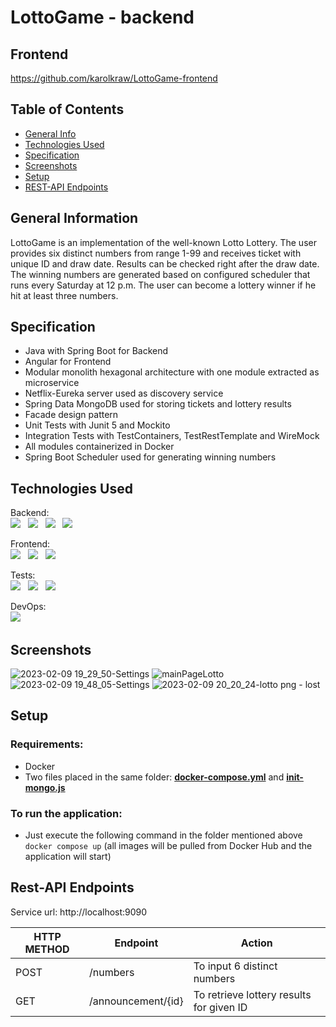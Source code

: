 # LottoGame - backend

## Frontend
https://github.com/karolkraw/LottoGame-frontend

## Table of Contents
* [General Info](#general-information)
* [Technologies Used](#technologies-used)
* [Specification](#specification)
* [Screenshots](#screenshots)
* [Setup](#setup)
* [REST-API Endpoints](#rest-api-endpoints)




## General Information
LottoGame is an implementation of the well-known Lotto Lottery. 
The user provides six distinct numbers from range 1-99 and receives ticket with unique ID and draw date.
Results can be checked right after the draw date.
The winning numbers are generated based on configured scheduler that runs every Saturday at 12 p.m.
The user can become a lottery winner if he hit at least three numbers.


## Specification

- Java with Spring Boot for Backend
- Angular for Frontend
- Modular monolith hexagonal architecture with one module extracted as microservice
- Netflix-Eureka server used as discovery service
- Spring Data MongoDB used for storing tickets and lottery results
- Facade design pattern
- Unit Tests with Junit 5 and Mockito
- Integration Tests with TestContainers, TestRestTemplate and WireMock
- All modules containerized in Docker
- Spring Boot Scheduler used for generating winning numbers



## Technologies Used

Backend: <br>
<img src="https://img.shields.io/badge/17-Java-orange?style=for-the-badge"> &nbsp;
<img src="https://img.shields.io/badge/Spring_Boot-F2F4F9?style=for-the-badge&logo=spring-boot"> &nbsp;
<img src="https://img.shields.io/badge/MongoDB-4EA94B?style=for-the-badge&logo=mongodb&logoColor=white"> &nbsp;
<img src="https://img.shields.io/badge/apache_maven-C71A36?style=for-the-badge&logo=apachemaven&logoColor=white"> &nbsp;
</h2>

Frontend:<br>
<img src="https://img.shields.io/badge/angular-%23DD0031.svg?style=for-the-badge&logo=angular&logoColor=white"> &nbsp;
<img src="https://img.shields.io/badge/HTML5-E34F26?style=for-the-badge&logo=html5&logoColor=white"> &nbsp;
<img src="https://img.shields.io/badge/CSS3-1572B6?style=for-the-badge&logo=css3&logoColor=white"> &nbsp;

Tests:<br>
<img src="https://img.shields.io/badge/Junit5-25A162?style=for-the-badge&logo=junit5&logoColor=white"> &nbsp;
<img src="https://img.shields.io/badge/Mockito-78A641?style=for-the-badge"> &nbsp;
<img src="https://img.shields.io/badge/Testcontainers-9B489A?style=for-the-badge"> &nbsp;

DevOps: <br>
<img src="https://img.shields.io/badge/Docker-2CA5E0?style=for-the-badge&logo=docker&logoColor=white"> &nbsp;



## Screenshots

![2023-02-09 19_29_50-Settings](https://user-images.githubusercontent.com/71384877/217914830-7e68a821-6164-41ae-ad3a-7f2a4d02f39d.png)
![mainPageLotto](https://user-images.githubusercontent.com/71384877/217914971-7aa9893f-4130-499e-965e-1f1fad5c98ba.png)
![2023-02-09 19_48_05-Settings](https://user-images.githubusercontent.com/71384877/217914840-417cc7ea-dfe8-4301-b7e9-06f1ecaf8a64.png)
![2023-02-09 20_20_24-lotto png ‎- lost](https://user-images.githubusercontent.com/71384877/217915957-231117c9-6d2a-4f7c-9860-3abe4d0508bd.png)


## Setup

### Requirements:
- Docker
- Two files placed in the same folder: **[docker-compose.yml](https://github.com/kalqa/LottoExcelentKarol/blob/master/docker-compose.yml)** 
and **[init-mongo.js](https://github.com/kalqa/LottoExcelentKarol/blob/master/init-mongo.js)** <br>

### To run the application:
- Just execute the following command in the folder mentioned above <br>
``
docker compose up
`` (all images will be pulled from Docker Hub and the application will start)


## Rest-API Endpoints

Service url: http://localhost:9090

| HTTP METHOD | Endpoint           | Action                                   |
|-------------|--------------------|------------------------------------------|
| POST        | /numbers           | To input 6 distinct numbers              |
| GET         | /announcement/{id} | To retrieve lottery results for given ID |
